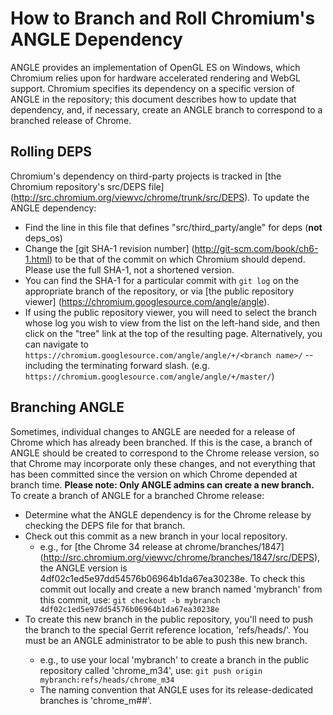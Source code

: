 # How to Branch and Roll Chromium's ANGLE Dependency

ANGLE provides an implementation of OpenGL ES on Windows, which Chromium relies
upon for hardware accelerated rendering and WebGL support. Chromium specifies
its dependency on a specific version of ANGLE in the repository; this document
describes how to update that dependency, and, if necessary, create an ANGLE
branch to correspond to a branched release of Chrome.

## Rolling DEPS

Chromium's dependency on third-party projects is tracked in [the Chromium
repository's src/DEPS file]
(http://src.chromium.org/viewvc/chrome/trunk/src/DEPS). To update the ANGLE
dependency:
* Find the line in this file that defines "src/third\_party/angle"
for deps (**not** deps\_os)
* Change the [git SHA-1 revision number]
(http://git-scm.com/book/ch6-1.html) to be that of the commit on which Chromium
should depend. Please use the full SHA-1, not a shortened version.
* You can
find the SHA-1 for a particular commit with `git log` on the appropriate branch
of the repository, or via [the public repository viewer]
(https://chromium.googlesource.com/angle/angle).
* If using the public repository viewer, you will need to select the branch whose log you wish to view
from the list on the left-hand side, and then click on the "tree" link at the
top of the resulting page. Alternatively, you can navigate to
`https://chromium.googlesource.com/angle/angle/+/<branch name>/` -- including
the terminating forward slash. (e.g.
`https://chromium.googlesource.com/angle/angle/+/master/`)

## Branching ANGLE

Sometimes, individual changes to ANGLE are needed for a release of Chrome which
has already been branched. If this is the case, a branch of ANGLE should be
created to correspond to the Chrome release version, so that Chrome may
incorporate only these changes, and not everything that has been committed since
the version on which Chrome depended at branch time. **Please note: Only ANGLE
admins can create a new branch.** To create a branch of ANGLE for a branched
Chrome release:
* Determine what the ANGLE dependency is for the Chrome release
by checking the DEPS file for that branch.
* Check out this commit as a new branch in your local repository.
    * e.g., for [the Chrome 34 release at chrome/branches/1847]
(http://src.chromium.org/viewvc/chrome/branches/1847/src/DEPS), the ANGLE
version is 4df02c1ed5e97dd54576b06964b1da67ea30238e. To check this commit out
locally and create a new branch named 'mybranch' from this commit, use: ```git
checkout -b mybranch 4df02c1ed5e97dd54576b06964b1da67ea30238e```
* To create this new branch in the public repository, you'll need to push the
branch to the special Gerrit reference location, 'refs/heads/<branch name>'. You
must be an ANGLE administrator to be able to push this new branch.
    * e.g., to use your local 'mybranch' to create a branch in the public repository called
'chrome\_m34', use: ```git push origin mybranch:refs/heads/chrome_m34```
    * The naming convention that ANGLE uses for its release-dedicated branches is 'chrome\_m##'.
